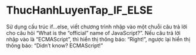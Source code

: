 # ThucHanhLuyenTap_IF_ELSE
Sử dụng cấu trúc if…else, viết chương trình nhập vào một chuỗi câu trả lời cho câu hỏi “What is the “official” name of JavaScript?”. 
Nếu câu trả lời nhập vào là “ECMAScript”,  thì hiển thị thông báo: “Right!”, ngược lại hiển thị thông báo: “Didn’t know? ECMAScript!”
